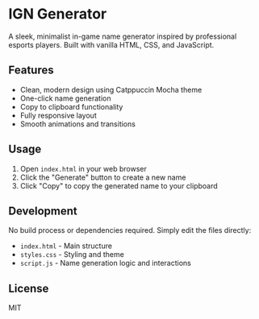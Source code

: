 # IGN Generator

A sleek, minimalist in-game name generator inspired by professional esports players. Built with vanilla HTML, CSS, and JavaScript.

## Features

- Clean, modern design using Catppuccin Mocha theme
- One-click name generation
- Copy to clipboard functionality
- Fully responsive layout
- Smooth animations and transitions

## Usage

1. Open `index.html` in your web browser
2. Click the "Generate" button to create a new name
3. Click "Copy" to copy the generated name to your clipboard

## Development

No build process or dependencies required. Simply edit the files directly:

- `index.html` - Main structure
- `styles.css` - Styling and theme
- `script.js` - Name generation logic and interactions

## License

MIT 